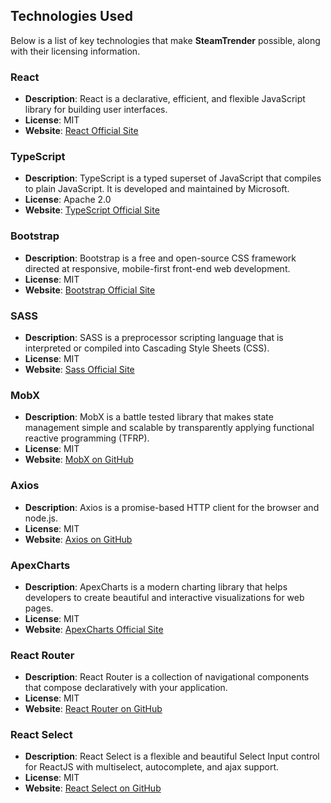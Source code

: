## Technologies Used

Below is a list of key technologies that make **SteamTrender** possible, along with their licensing information.

### React

-   **Description**: React is a declarative, efficient, and flexible JavaScript library for building user interfaces.
-   **License**: MIT
-   **Website**: [React Official Site](https://reactjs.org/)

### TypeScript

-   **Description**: TypeScript is a typed superset of JavaScript that compiles to plain JavaScript. It is developed and maintained by Microsoft.
-   **License**: Apache 2.0
-   **Website**: [TypeScript Official Site](https://www.typescriptlang.org/)

### Bootstrap

-   **Description**: Bootstrap is a free and open-source CSS framework directed at responsive, mobile-first front-end web development.
-   **License**: MIT
-   **Website**: [Bootstrap Official Site](https://getbootstrap.com/)

### SASS

-   **Description**: SASS is a preprocessor scripting language that is interpreted or compiled into Cascading Style Sheets (CSS).
-   **License**: MIT
-   **Website**: [Sass Official Site](https://sass-lang.com/)

### MobX

-   **Description**: MobX is a battle tested library that makes state management simple and scalable by transparently applying functional reactive programming (TFRP).
-   **License**: MIT
-   **Website**: [MobX on GitHub](https://mobx.js.org/)

### Axios

-   **Description**: Axios is a promise-based HTTP client for the browser and node.js.
-   **License**: MIT
-   **Website**: [Axios on GitHub](https://github.com/axios/axios)

### ApexCharts

-   **Description**: ApexCharts is a modern charting library that helps developers to create beautiful and interactive visualizations for web pages.
-   **License**: MIT
-   **Website**: [ApexCharts Official Site](https://apexcharts.com/)

### React Router

-   **Description**: React Router is a collection of navigational components that compose declaratively with your application.
-   **License**: MIT
-   **Website**: [React Router on GitHub](https://reactrouter.com/)

### React Select

-   **Description**: React Select is a flexible and beautiful Select Input control for ReactJS with multiselect, autocomplete, and ajax support.
-   **License**: MIT
-   **Website**: [React Select on GitHub](https://react-select.com/home)
